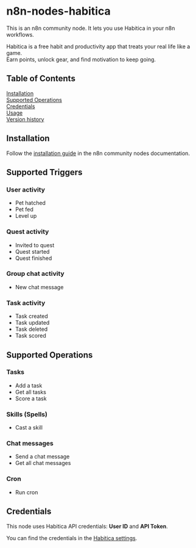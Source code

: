 # n8n-nodes-habitica

This is an n8n community node. It lets you use Habitica in your n8n workflows.

Habitica is a free habit and productivity app that treats your real life like a game.   
Earn points, unlock gear, and find motivation to keep going.

## Table of Contents

[Installation](#installation)  
[Supported Operations](#supported-operations)  
[Credentials](#credentials)  
[Usage](#usage)  
[Version history](CHANGELOG.md)

## Installation

Follow the [installation guide](https://docs.n8n.io/integrations/community-nodes/installation/) in the n8n community nodes documentation.

## Supported Triggers

### User activity

* Pet hatched
* Pet fed
* Level up

### Quest activity

* Invited to quest
* Quest started
* Quest finished

### Group chat activity

* New chat message

### Task activity

* Task created
* Task updated
* Task deleted
* Task scored


## Supported Operations

### Tasks

* Add a task
* Get all tasks
* Score a task

### Skills (Spells)

* Cast a skill

### Chat messages

* Send a chat message
* Get all chat messages

### Cron

* Run cron


## Credentials

This node uses Habitica API credentials: **User ID** and **API Token**. 

You can find the credentials in the [Habitica settings](https://habitica.com/user/settings/api).



